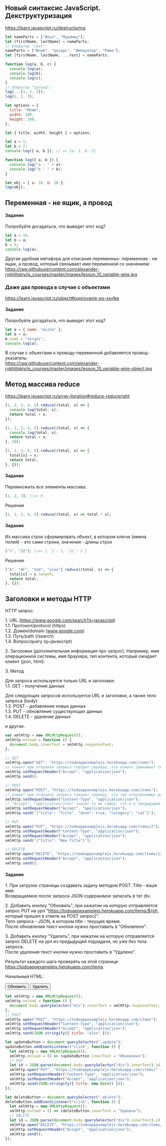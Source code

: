 ## Новый синтаксис JavaScript. Декструктуризация

https://learn.javascript.ru/destructuring

```js
let nameParts = ["Илья", "Муромец"];
let [firstName, lastName] = nameParts;
// Оператор "rest":
nameParts = ["Юлий", "Цезарь", "Император", "Рима"];
let [firstName, lastName, ...rest] = nameParts;

function log(a, b, c) {
  console.log(a);
  console.log(b);
  console.log(c);
}
// Оператор "spread":
log(...[1, 2, 3]);
log(1, 2, 3);

let options = {
  title: "Меню",
  width: 100,
  height: 200,
};

let { title, width, height } = options;

let a = 1;
let b = 2;
console.log({ a, b }); // => {a: 1, b: 2}

function log({ a, b }) {
  console.log("a - " + a);
  console.log("b - " + b);
}

let obj = { a: 10, b: 20 };
log(obj);
```

## Переменная - не ящик, а провод

#### Задание

Попробуйте догадаться, что выведет этот код?

```js
let a = 10;
let b = a;
b = 5;
console.log(a);
```

Другая удобная метафора для описания переменных: переменная - не ящик, а провод, который связывает имя переменной со значением: \
https://raw.githubusercontent.com/alexander-rykhlitskiy/js_courses/master/images/lesson_10_variable-wire.jpg

### Даже два провода в случае с объектами

https://learn.javascript.ru/object#kopirovanie-po-ssylke

#### Задание

Попробуйте догадаться, что выведет этот код?

```js
let a = { name: "misha" };
let b = a;
b.name = "sergei";
console.log(a);
```

В случае с объектами к проводу-переменной добавляется провод-указатель: \
https://raw.githubusercontent.com/alexander-rykhlitskiy/js_courses/master/images/lesson_10_variable-wire-object.jpg

## Метод массива reduce

https://learn.javascript.ru/array-iteration#reduce-reduceright

```js
[1, 2, 3, 4, 5].reduce((total, x) => {
  console.log(total, x);
  return total + x;
});

[1, 2, 3, 4, 5].reduce((total, x) => {
  console.log(total, x);
  return total + x;
}, 10);

[1, 2, 3, 4, 5].reduce((total, x) => {
  total[x] = x;
  return total;
}, {});
```

#### Задание

Перемножить все элементы массива.

```js
[1, 2, 3]; //=> 6
```

Решение

```js
[1, 2, 3, 4, 5].reduce((total, x) => total * x);
```

#### Задание

Из массива строк сформировать объект, в котором ключи (имена полей) - это сами строки, значения - длины строк

```js
["1", "22"]; //=> { '1': 1, '22': 2 }
```

Решение

```js
["A", "АГ", "tom", "alex"].reduce((total, x) => {
  total[x] = x.length;
  return total;
}, {});
```

## Заголовки и методы HTTP

HTTP запрос:

1\. URL (https://www.google.com/search?q=javascript) \
1.1. Протокол/protocol (https) \
1.2. Домен/domain (www.google.com) \
1.3. Путь/path (/search) \
1.4. Вопрос/query (q=javascript)

2\. Заголовки (дополнительная информация про запрос). Например, имя операционной системы, имя браузера, тип контента, который ожидает клиент (json, html).

3\. Метод

Для запроса используется только URL и заголовки: \
1.1. GET - получение данных

Для следующих запросов используется URL и заголовки, а также тело запроса (body): \
1.2. POST - добавление новых данных \
1.3. PUT - обновление существующих данных \
1.4. DELETE - удаление данных

и другие.

```js
var xmlHttp = new XMLHttpRequest();
xmlHttp.onload = function () {
  document.body.innerText = xmlHttp.responseText;
};

// GET
xmlHttp.open("GET", "https://todoappexamplejs.herokuapp.com/items");
// клиент при отправке запроса говорит серверу, что клиент принимает (Accept) тип данных json (полное название - application/json)
xmlHttp.setRequestHeader("Accept", "application/json");
xmlHttp.send();

// POST
xmlHttp.open("POST", "https://todoappexamplejs.herokuapp.com/items");
// клиент при отправке запроса говорит серверу, что тип отправляемых данных (Content-Type) - json (полное название - application/json)
xmlHttp.setRequestHeader("Content-Type", "application/json");
// "Accept", "application/json" значит то же самое, что и в предыдущем примере
xmlHttp.setRequestHeader("Accept", "application/json");
xmlHttp.send('{"title": "Title", "done": true, "category": "cat"}');

// PUT
xmlHttp.open("PUT", "https://todoappexamplejs.herokuapp.com/items/2");
xmlHttp.setRequestHeader("Content-Type", "application/json");
xmlHttp.setRequestHeader("Accept", "application/json");
xmlHttp.send('{"title": "New Title"}');

// DELETE
xmlHttp.open("DELETE", "https://todoappexamplejs.herokuapp.com/items/12");
xmlHttp.setRequestHeader("Accept", "application/json");
xmlHttp.send();
```

#### Задание

1\. При загрузке страницы создавать задачу методом POST. Title - ваше имя. \
Возвращаемое после запроса JSON содержимое записать в тег div.

2\. Добавить кнопку "Обновить", при нажатии на которую отправляется запрос PUT на урл "https://todoappexamplejs.herokuapp.com/items/${id}, который пришел в ответе на POST запрос}". \
Тело запроса - JSON, в котором title - текущее время. \
После обновления текст кнопки нужно проставить в "Обновлено".

3\. Добавить кнопку "Удалить", при нажатии на которую отправляется запрос DELETE на урл из предыдущей подзадачи, но уже без тела запроса. \
После удаления текст кнопки нужно проставить в "Удалено".

Результат каждого шага проверять на этой странице https://todoappexamplejs.herokuapp.com/items

Начальный HTML:

<body>
  <div></div>
  <button class='update'>Обновить</button>
  <button class='delete'>Удалить</button>
</body>

```js
let xmlHttp = new XMLHttpRequest();
xmlHttp.onload = function () {
  document.body.querySelector("div").innerText = xmlHttp.responseText;
};
// POST
xmlHttp.open("POST", "https://todoappexamplejs.herokuapp.com/items");
xmlHttp.setRequestHeader("Content-Type", "application/json");
xmlHttp.setRequestHeader("Accept", "application/json");
xmlHttp.send(JSON.stringify({ title: "alex" }));

let updateButton = document.querySelector(".update");
updateButton.addEventListener("click", function () {
  let xmlHttp = new XMLHttpRequest();
  xmlHttp.onload = () => (updateButton.innerText = "Обновлено");
  // PUT
  let id = JSON.parse(document.body.querySelector("div").innerText).id;
  xmlHttp.open("PUT", "https://todoappexamplejs.herokuapp.com/items/" + id);
  xmlHttp.setRequestHeader("Content-Type", "application/json");
  xmlHttp.setRequestHeader("Accept", "application/json");
  xmlHttp.send(JSON.stringify({ title: new Date() }));
});

let deleteButton = document.querySelector(".delete");
deleteButton.addEventListener("click", function () {
  let xmlHttp = new XMLHttpRequest();
  xmlHttp.onload = () => (deleteButton.innerText = "Удалено");
  // DELETE
  let id = JSON.parse(document.body.querySelector("div").innerText).id;
  xmlHttp.open("DELETE", "https://todoappexamplejs.herokuapp.com/items/" + id);
  xmlHttp.setRequestHeader("Accept", "application/json");
  xmlHttp.send();
});
```
